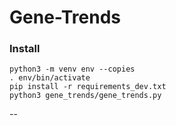 # Gene-Trends


### Install
```
python3 -m venv env --copies
. env/bin/activate
pip install -r requirements_dev.txt
python3 gene_trends/gene_trends.py
```
--
